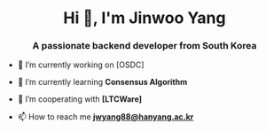 <h1 align="center">Hi 👋, I'm Jinwoo Yang</h1>
<h3 align="center">A passionate backend developer from South Korea</h3>

- 🔭 I’m currently working on [OSDC]

- 🌱 I’m currently learning **Consensus Algorithm**

- 🤝 I’m cooperating with **[LTCWare]**

- 📫 How to reach me **jwyang88@hanyang.ac.kr**
